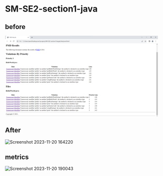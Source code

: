 # SM-SE2-section1-java

## before
![Screenshot 2023-11-20 163019](https://github.com/metwally-saif/SM-SE2-section1-java/blob/main/Screenshot%202023-11-20%20163019.png?raw=true)

## After
![Screenshot 2023-11-20 164220](https://github.com/metwally-saif/SM-SE2-section1-java/assets/65094581/ade055ac-eb8a-415b-bb38-7b3032f76267)

## metrics 
![Screenshot 2023-11-20 190043](https://github.com/metwally-saif/SM-SE2-section1-java/assets/65094581/df86c15d-6b20-42e6-bfde-0f8f161b7402)
